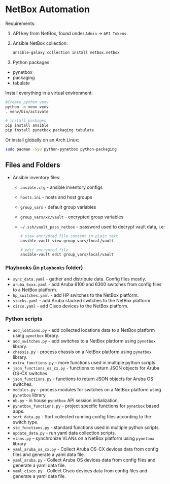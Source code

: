 # NetBox Automation

Requirements:

1. API key from NetBox, found under `Admin` -> `API Tokens`.
2. Ansible NetBox collection:

    ```bash
    ansible-galaxy collection install netbox.netbox
    ```

3. Python packages

- pynetbox
- packaging
- tabulate

Install everything in a virtual environment:

```bash
#Create python venv
python -m venv venv
. venv/bin/activate

# install packages
pip install ansible
pip install pynetbox packaging tabulate
```

Or install globally on an Arch Linux:

```bash
sudo pacman -Syu python-pynetbox python-packaging
```

## Files and Folders

- Ansible inventory files:
  - `ansible.cfg` - ansible inventory configs
  - `hosts.ini` - hosts and host groups
  - `group_vars` - default group variables
  - `group_vars/xx/vault` - encrypted group variables
  - `~/.ssh/vault_pass_netbox` - password used to decrypt vault data, i.e:

    ```bash
    # view encrypted file content in plain text
    ansible-vault view group_vars/local/vault 

    # edit encrypted file
    ansible-vault edit group_vars/local/vault 
    ```

### Playbooks (in `playbooks` folder)

- `sync_data.yaml` - gather and distribute data. Config files mostly.
- `aruba_6xxx.yaml` - add Aruba 6100 and 6300 switches from config files to a NetBox platform.
- `hp_switches.yaml` - add HP switches to the NetBox platform.
- `stacks.yaml` - add Aruba stacked switches to the NetBox platform.
- `cisco.yaml` - add Cisco devices to the NetBox platform.

### Python scripts

- `add_loations.py` - add collected locations data to a NetBox platform using `pynetbox` library.
- `add_switches.py` - add switches to a NetBox platform using `pynetbox` library.
- `chassis.py` - process chassis on a NetBox platform using `pynetbox` library.
- `extra_functions.py` - more functions used in multiple python scripts.
- `json_functions_os_cx.py` - functions to return JSON objects for Aruba OS-CX switches.
- `json_functions.py` - functions to return JSON objects for Aruba OS switches.
- `modules.py` - process modules for switches on a NetBox platform using `pynetbox` library
- `nb.py` - in house `pynetbox` API session initialization.
- `pynetbox_functions.py` - project specific functions for `pynetbox` based apps.
- `sort_data.py` - Sort collected running config files according to the switch type.
- `std_functions.py` - standard functions used in multiple python scripts.
- `update_data.py` - run yaml data collection scripts.
- `vlans.py` - synchronize VLANs on a NetBox platform using `pynetbox` library
- `yaml_aruba_os_cx.py` - Collect Aruba OS-CX devices data from config files and generate a yaml data file.
- `yaml_aruba.py` - Collect Aruba OS devices data from config files and generate a yaml data file.
- `yaml_cisco.py` - Collect Cisco devices data from config files and generate a yaml data file.
